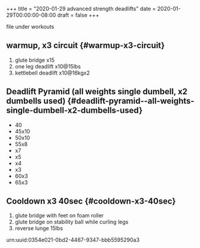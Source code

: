 +++
title = "2020-01-29 advanced strength deadlifts"
date = 2020-01-29T00:00:00-08:00
draft = false
+++

file under workouts


## warmup, x3 circuit {#warmup-x3-circuit}

1.  glute bridge x15
2.  one leg deadlift x10@15lbs
3.  kettlebell deadlift x10@16kgx2


## Deadlift Pyramid (all weights single dumbell, x2 dumbells used) {#deadlift-pyramid--all-weights-single-dumbell-x2-dumbells-used}

-   40
-   45x10
-   50x10
-   55x8
-   x7
-   x5
-   x4
-   x3
-   60x3
-   65x3


## Cooldown x3 40sec {#cooldown-x3-40sec}

1.  glute bridge with feet on foam roller
2.  glute bridge on stability ball while curling legs
3.  reverse lunge 15lbs

urn:uuid:0354e021-0bd2-4467-9347-bbb5595290a3